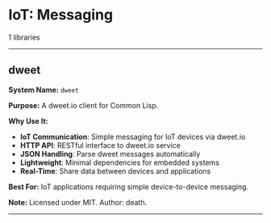 # IoT: Messaging

1 libraries

---

## dweet

**System Name:** `dweet`

**Purpose:** A dweet.io client for Common Lisp.

**Why Use It:**
- **IoT Communication**: Simple messaging for IoT devices via dweet.io
- **HTTP API**: RESTful interface to dweet.io service
- **JSON Handling**: Parse dweet messages automatically
- **Lightweight**: Minimal dependencies for embedded systems
- **Real-Time**: Share data between devices and applications

**Best For:** IoT applications requiring simple device-to-device messaging.

**Note:** Licensed under MIT. Author: death.

---


